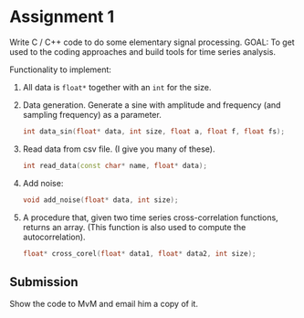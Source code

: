 # Assignment 1

Write C / C++ code to do some elementary signal processing. GOAL: To get used to the coding approaches and build tools for time series analysis.

Functionality to implement:

1. All data is `float*` together with an `int` for the size.
2. Data generation. Generate a sine with amplitude and frequency (and sampling frequency) as a parameter.

    ```c++
    int data_sin(float* data, int size, float a, float f, float fs);
    ```

3. Read data from csv file. (I give you many of these).

    ```c++
    int read_data(const char* name, float* data);
    ```

4. Add noise:

    ```c++
    void add_noise(float* data, int size);
    ```

5. A procedure that, given two time series cross-correlation functions, returns an array. (This function is also used to compute the autocorrelation).

    ```c++
    float* cross_corel(float* data1, float* data2, int size);
    ```

## Submission

Show the code to MvM and email him a copy of it.

